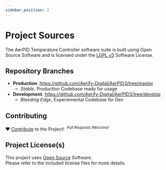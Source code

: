 ```yaml
---
sidebar_position: 3
---
```


# Project Sources

The AerPID Temperature Controller software suite is built using Open Source Software and is licensed under the [LGPL v3](https://github.com/Aerify-Digital/AerPID3/blob/master/LICENSE) Software License.

## Repository Branches

- **Production**: https://github.com/Aerify-Digital/AerPID3/tree/master
  - *Stable*, Production Codebase ready for usage
- **Development**: https://github.com/Aerify-Digital/AerPID3/tree/develop
  - *Bleeding Edge*, Experiemental Codebase for Dev

## Contributing

:heart: [Contribute](https://github.com/Aerify-Digital/AerPID3/pulls) to the Project!&nbsp; <sup>*Pull Requests Welcome!* </sup>

## Project License(s)

This project uses [Open Source](./licensing) Software. <br/>Please refer to the included license files for more details.